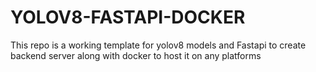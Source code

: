 # YOLOV8-FASTAPI-DOCKER
This repo is a working template for yolov8 models and Fastapi to create backend server along with docker to host it on any platforms
